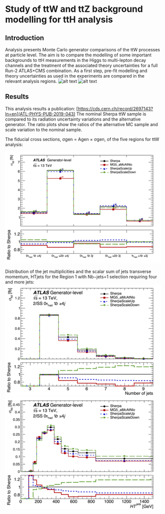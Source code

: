# Study of ttW and ttZ background modelling for ttH analysis

## Introduction
Analysis presents Monte Carlo generator comparisons of the ttW processes at particle level. 
The aim is to compare the modelling of some important backgrounds to ttH measurements in the Higgs to multi-lepton decay channels and the treatment of the associated theory uncertainties for a full Run-2 ATLAS+CMS combination. As a first step, pre-fit modelling and theory uncertainties as used in the experiments are compared in the relevant analysis regions.
![alt text](https://github.com/grevtsovkirill/partlevel_ttV/blob/master/macros/RDM_Plots/ttW.png=250x)
![alt text](https://github.com/grevtsovkirill/partlevel_ttV/blob/master/macros/RDM_Plots/ttZ.png=150x)

## Results
This analysis results a publication: [https://cds.cern.ch/record/2697143?ln=en](ATL-PHYS-PUB-2019-043)
The nominal Sherpa ttW sample is compared to its radiation uncertainty variations and the alternative generator. The ratio plots show the ratios of the alternative MC sample and scale variation to the nominal sample.

The fiducial cross sections, σgen = Agen × σgen, of the five regions for ttW analysis:

![alt text](https://github.com/grevtsovkirill/partlevel_ttV/blob/master/macros/RDM_Plots/acc_7f.png)


Distribution of the jet multiplicities and the scalar sum of jets transverse momentum, HTjets for the Region 1 with Nb−jets=1  selection requiring four and more jets:
![alt text](https://github.com/grevtsovkirill/partlevel_ttV/blob/master/macros/RDM_Plots/c_Region_0_nJets.png)
![alt text](https://github.com/grevtsovkirill/partlevel_ttV/blob/master/macros/RDM_Plots/c_Region_0_HT_jets.png)

